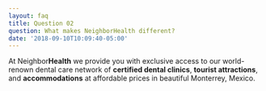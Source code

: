 ```yaml
---
layout: faq
title: Question 02
question: What makes NeighborHealth different?
date: '2018-09-10T10:09:40-05:00'
---
```

At Neighbor**Health** we provide you with exclusive access to our world-renown dental care network of **certified dental clinics**, **tourist attractions**, and **accommodations** at affordable prices in beautiful Monterrey, Mexico.
